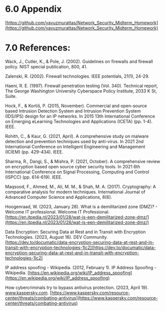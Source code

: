 # 6.0 Appendix

[https://github.com/yavuzmurattas/Network_Security_Midterm_Homework](https://github.com/yavuzmurattas/Network_Security_Midterm_Homework)

# 7.0 References:
Wack, J., Cutler, K., & Pole, J. (2002). Guidelines on firewalls and firewall policy. NIST special publication, 800, 41.

Zalenski, R. (2002). Firewall technologies. IEEE potentials, 21(1), 24-29.

Haeni, R. E. (1997). Firewall penetration testing (Vol. 340). Technical report, The George Washington University Cyberspace Policy Institute, 2033 K St, Suite.

Hock, F., & Kortiš, P. (2015, November). Commercial and open-source based Intrusion Detection System and Intrusion Prevention System (IDS/IPS) design for an IP networks. In 2015 13th International Conference on Emerging eLearning Technologies and Applications (ICETA) (pp. 1-4). IEEE.

Rohith, C., & Kaur, G. (2021, April). A comprehensive study on malware detection and prevention techniques used by anti-virus. In 2021 2nd International Conference on Intelligent Engineering and Management (ICIEM) (pp. 429-434). IEEE.

Sharma, R., Dangi, S., & Mishra, P. (2021, October). A comprehensive review on encryption based open source cyber security tools. In 2021 6th International Conference on Signal Processing, Computing and Control (ISPCC) (pp. 614-619). IEEE.

Maqsood, F., Ahmed, M., Ali, M. M., & Shah, M. A. (2017). Cryptography: A comparative analysis for modern techniques. International Journal of Advanced Computer Science and Applications, 8(6).

Hoogenraad, W. (2023, January 28). What is a demilitarized zone (DMZ)? - Welcome IT professional. Welcome IT Professional. [https://en.itpedia.nl/2023/01/28/wat-is-een-demilitarized-zone-dmz/](https://en.itpedia.nl/2023/01/28/wat-is-een-demilitarized-zone-dmz/)

Data Encryption: Securing Data at Rest and in Transit with Encryption Technologies. (2023, August 16). DEV Community. [https://dev.to/documatic/data-encryption-securing-data-at-rest-and-in-transit-with-encryption-technologies-1lc2](https://dev.to/documatic/data-encryption-securing-data-at-rest-and-in-transit-with-encryption-technologies-1lc2)

IP address spoofing - Wikipedia. (2012, February 1). IP Address Spoofing - Wikipedia. [https://en.wikipedia.org/wiki/IP_address_spoofing](https://en.wikipedia.org/wiki/IP_address_spoofing)

How cybercriminals try to bypass antivirus protection. (2023, April 19). www.kaspersky.com. [https://www.kaspersky.com/resource-center/threats/combating-antivirus](https://www.kaspersky.com/resource-center/threats/combating-antivirus)

